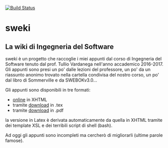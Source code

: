 [![Build Status](https://travis-ci.org/gigiobello/sweki.svg?branch=master)](https://travis-ci.org/gigiobello/sweki)
# sweki
## La wiki di Ingegneria del Software

sweki è un progetto che raccoglie i miei appunti dal corso di Ingegneria del Software tenuto dal prof. Tullio Vardanega nell'anno accademico 2016-2017. Gli appunti sono presi un po' dalle lezioni del professore, un po' da un riassunto anonimo trovato nella cartella condivisa del nostro corso, un po' dal libro di Sommerville e da SWEBOKv3.0...

Gli appunti sono disponibili in tre formati:
* [online](https://gigiobello.github.io/sweki/) in XHTML
* tramite [download](https://github.com/gigiobello/sweki/raw/master/tex/sweki.tex) in .tex
* tramite [download](https://github.com/gigiobello/sweki/raw/master/tex/sweki.pdf) in .pdf

la versione in Latex è derivata automaticamente da quella in XHTML tramite dei template XSL e dei terribili script di shell (bash).

Ad oggi gli appunti sono incompleti ma cercherò di migliorarli (ultime parole famose).
